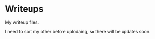 # Writeups
My writeup files.

I need to sort my other before uplodaing, so there will be updates soon.
